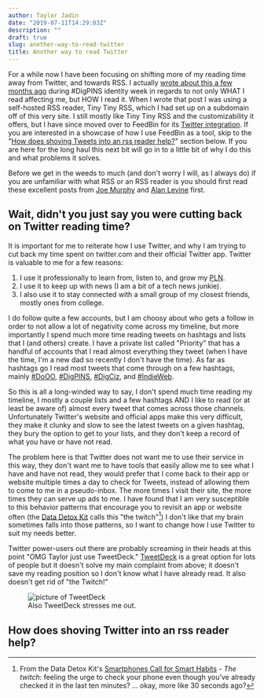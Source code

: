 ```yaml
---
author: Taylor Jadin
date: "2019-07-11T14:29:03Z"
description: ""
draft: true
slug: another-way-to-read-twitter
title: Another way to read Twitter
---
```



For a while now I have been focusing on shifting more of my reading time away from Twitter, and towards RSS. I actually [wrote about this a few months ago](https://jadin.me/digid-and-media-consumption/) during #DigPINS identity week in regards to not only WHAT I read affecting me, but HOW I read it. When I wrote that post I was using a self-hosted RSS reader, Tiny Tiny RSS, which I had set up on a subdomain off of this very site. I still mostly like Tiny Tiny RSS and the customizability it offers, but I have since moved over to FeedBin for its [Twitter integration](https://feedbin.com/blog/2018/01/11/feedbin-is-the-best-way-to-read-twitter/). If you are interested in a showcase of how I use FeedBin as a tool, skip to the "[How does shoving Tweets into an rss reader help?](#why-rss)" section below. If you are here for the long haul this next bit will go in to a little bit of why I do this and what problems it solves.

Before we get in the weeds to much (and don't worry I will, as I always do) if you are unfamiliar with what RSS or an RSS reader is you should first read these excellent posts from [Joe Murphy](https://kenyon.digpins.org/week-2-posts/joes-tech-tip-tracking-blogs/) and [Alan Levine](https://cogdogblog.com/2018/06/indispensable-feed-reader-activity/) first.

## Wait, didn't you just say you were cutting back on Twitter reading time?

It is important for me to reiterate how I use Twitter, and why I am trying to cut back my time spent on twitter.com and their official Twitter app. Twitter is valuable to me for a few reasons:

1. I use it professionally to learn from, listen to, and grow my [PLN](https://en.wikipedia.org/wiki/Personal_learning_network).
2. I use it to keep up with news (I am a bit of a tech news junkie).
3. I also use it to stay connected with a small group of my closest friends, mostly ones from college.

I do follow quite a few accounts, but I am choosy about who gets a follow in order to not allow a lot of negativity come across my timeline, but more importantly I spend much more time reading tweets on hashtags and lists that I (and others) create. I have a private list called "Priority" that has a handful of accounts that I read almost everything they tweet (when I have the time, I'm a new dad so recently I don't have the time). As far as hashtags go I read most tweets that come through on a few hashtags, mainly [#DoOO](https://twitter.com/search?f=tweets&vertical=default&q=%23DoOO&src=savs), [#DigPINS](https://twitter.com/search?f=tweets&vertical=default&q=%23DigPINS&src=savs), [#DigCiz](https://twitter.com/search?f=tweets&vertical=default&q=%23DigCiz&src=savs), and [#IndieWeb](https://twitter.com/search?f=tweets&vertical=default&q=%23indieweb&src=savs).

So this is all a long-winded way to say, I don't spend much time reading my timeline, I mostly a couple lists and a few hashtags AND I like to read (or at least be aware of) almost every tweet that comes across those channels. Unfortunately Twitter's website and official apps make this very difficult, they make it clunky and slow to see the latest tweets on a given hashtag, they bury the option to get to your lists, and they don't keep a record of what you have or have not read.

The problem here is that Twitter does not want me to use their service in this way, they don't want me to have tools that easily allow me to see what I have and have not read, they would prefer that I come back to their app or website multiple times a day to check for Tweets, instead of allowing them to come to me in a pseudo-inbox. The more times I visit their site, the more times they can serve up ads to me. I have found that I am very susceptible to this behavior patterns that encourage you to revisit an app or website often (the [Data Detox Kit](https://datadetoxkit.org/en/home) calls this "the twitch"[^1]) I don't like that my brain sometimes falls into those patterns, so I want to change how I use Twitter to suit my needs better.

Twitter power-users out there are probably screaming in their heads at this point "OMG Taylor just use TweetDeck." [TweetDeck](https://tweetdeck.twitter.com) is a great option for lots of people but it doesn't solve my main complaint from above; it doesn't save my reading position so I don't know what I have already read. It also doesn't get rid of "the Twitch!"

<figure>
    <img src="/content/images/2019/07/image-1.png" alt="picture of TweetDeck">
    <figcaption>
        Also TweetDeck stresses me out.
    </figcaption>
    </figure>

<h2 id="why-rss">How does shoving Twitter into an rss reader help?</h2>



[^1]: From the Data Detox Kit's [Smartphones Call for Smart Habits](https://datadetoxkit.org/en/bonus/smarthabits) - *The twitch*: feeling the urge to check your phone even though you’ve already checked it in the last ten minutes? ... okay, more like 30 seconds ago?



